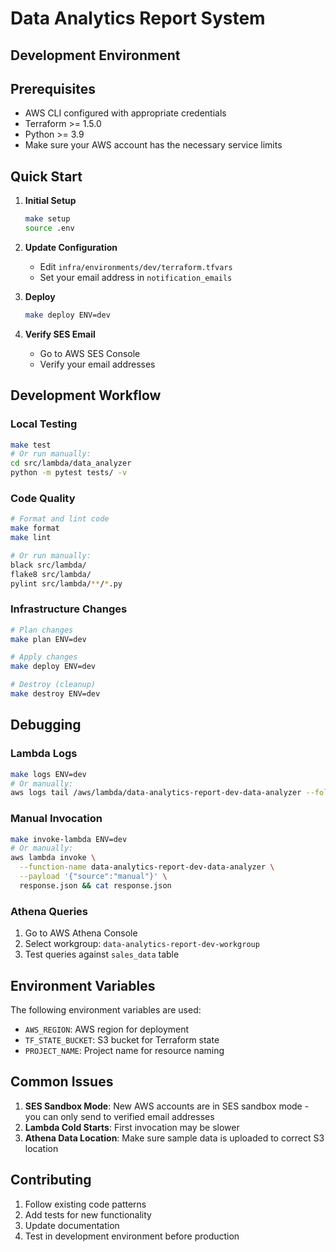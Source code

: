 # Data Analytics Report System

## Development Environment

## Prerequisites
- AWS CLI configured with appropriate credentials
- Terraform >= 1.5.0 
- Python >= 3.9
- Make sure your AWS account has the necessary service limits

## Quick Start

1. **Initial Setup**
   ```bash
   make setup
   source .env
   ```

2. **Update Configuration**
   - Edit `infra/environments/dev/terraform.tfvars`
   - Set your email address in `notification_emails`

3. **Deploy**
   ```bash
   make deploy ENV=dev
   ```

4. **Verify SES Email**
   - Go to AWS SES Console
   - Verify your email addresses

## Development Workflow

### Local Testing
```bash
make test
# Or run manually:
cd src/lambda/data_analyzer
python -m pytest tests/ -v
```

### Code Quality
```bash
# Format and lint code
make format
make lint

# Or run manually:
black src/lambda/
flake8 src/lambda/
pylint src/lambda/**/*.py
```

### Infrastructure Changes
```bash
# Plan changes
make plan ENV=dev

# Apply changes
make deploy ENV=dev

# Destroy (cleanup)
make destroy ENV=dev
```

## Debugging

### Lambda Logs
```bash
make logs ENV=dev
# Or manually:
aws logs tail /aws/lambda/data-analytics-report-dev-data-analyzer --follow
```

### Manual Invocation
```bash
make invoke-lambda ENV=dev
# Or manually:
aws lambda invoke \
  --function-name data-analytics-report-dev-data-analyzer \
  --payload '{"source":"manual"}' \
  response.json && cat response.json
```

### Athena Queries
1. Go to AWS Athena Console
2. Select workgroup: `data-analytics-report-dev-workgroup`  
3. Test queries against `sales_data` table

## Environment Variables

The following environment variables are used:

- `AWS_REGION`: AWS region for deployment
- `TF_STATE_BUCKET`: S3 bucket for Terraform state
- `PROJECT_NAME`: Project name for resource naming

## Common Issues

1. **SES Sandbox Mode**: New AWS accounts are in SES sandbox mode - you can only send to verified email addresses
2. **Lambda Cold Starts**: First invocation may be slower
3. **Athena Data Location**: Make sure sample data is uploaded to correct S3 location

## Contributing

1. Follow existing code patterns
2. Add tests for new functionality
3. Update documentation
4. Test in development environment before production
